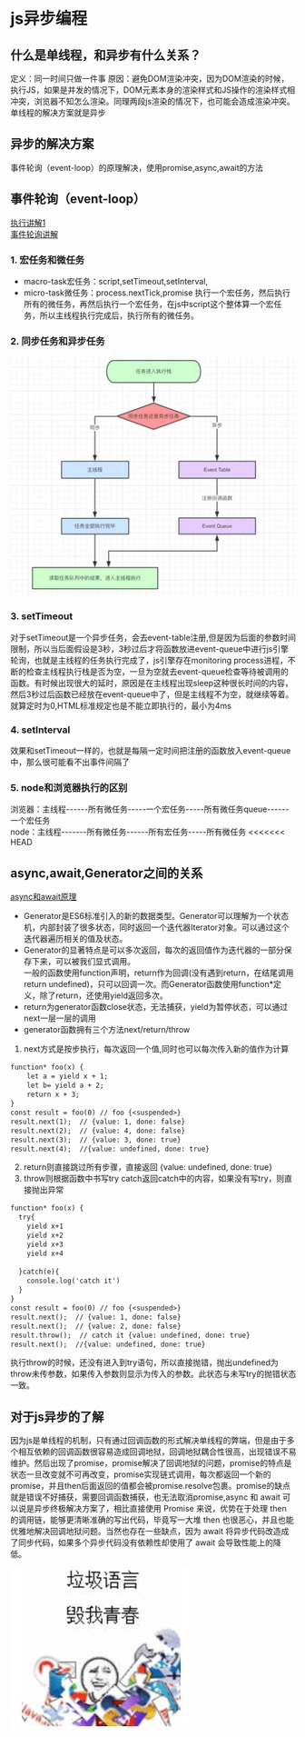 # js异步编程
## 什么是单线程，和异步有什么关系？
定义：同一时间只做一件事
原因：避免DOM渲染冲突，因为DOM渲染的时候，执行JS，如果是并发的情况下，DOM元素本身的渲染样式和JS操作的渲染样式相冲突，浏览器不知怎么渲染。同理两段js渲染的情况下，也可能会造成渲染冲突。
单线程的解决方案就是异步
## 异步的解决方案
事件轮询（event-loop）的原理解决，使用promise,async,await的方法
## 事件轮询（event-loop）
[执行讲解1](https://juejin.im/post/59e85eebf265da430d571f89)  
[事件轮询讲解](https://juejin.im/post/5c3d8956e51d4511dc72c200)
### 1. 宏任务和微任务
* macro-task宏任务：script,setTimeout,setInterval,
* micro-task微任务：process.nextTick,promise
执行一个宏任务，然后执行所有的微任务，再然后执行一个宏任务，在js中script这个整体算一个宏任务，所以主线程执行完成后，执行所有的微任务。
### 2. 同步任务和异步任务
![同步异步任务](./img/5.jpg)

### 3. setTimeout
对于setTimeout是一个异步任务，会去event-table注册,但是因为后面的参数时间限制，所以当后面假设是3秒，3秒过后才将函数放进event-queue中进行js引擎轮询，也就是主线程的任务执行完成了，js引擎存在monitoring process进程，不断的检查主线程执行栈是否为空，一旦为空就去event-queue检查等待被调用的函数。有时候出现很大的延时，原因是在主线程出现sleep这种很长时间的内容，然后3秒过后函数已经放在event-queue中了，但是主线程不为空，就继续等着。就算定时为0,HTML标准规定也是不能立即执行的，最小为4ms
### 4. setInterval
效果和setTimeout一样的，也就是每隔一定时间把注册的函数放入event-queue中，那么很可能看不出事件间隔了
### 5. node和浏览器执行的区别
浏览器：主线程------所有微任务-----一个宏任务-----所有微任务queue------一个宏任务  
node：主线程-------所有微任务------所有宏任务-----所有微任务
<<<<<<< HEAD
## async,await,Generator之间的关系
[async和await原理](https://juejin.im/post/5cd2ce1e6fb9a032092ea160#heading-9)
* Generator是ES6标准引入的新的数据类型。Generator可以理解为一个状态机，内部封装了很多状态，同时返回一个迭代器Iterator对象。可以通过这个迭代器遍历相关的值及状态。
*  Generator的显著特点是可以多次返回，每次的返回值作为迭代器的一部分保存下来，可以被我们显式调用。  
一般的函数使用function声明，return作为回调(没有遇到return，在结尾调用return undefined)，只可以回调一次。而Generator函数使用function*定义，除了return，还使用yield返回多次。
* return为generator函数close状态，无法捕获，yield为暂停状态，可以通过next一层一层的调用
* generator函数拥有三个方法next/return/throw  
1. next方式是按步执行，每次返回一个值,同时也可以每次传入新的值作为计算
```
function* foo(x) {
    let a = yield x + 1;
    let b= yield a + 2;
    return x + 3;
}
const result = foo(0) // foo {<suspended>}
result.next(1);  // {value: 1, done: false}
result.next(2);  // {value: 4, done: false}
result.next(3);  // {value: 3, done: true}
result.next(4);  //{value: undefined, done: true}
```
2. return则直接跳过所有步骤，直接返回 {value: undefined, done: true}
3. throw则根据函数中书写try catch返回catch中的内容，如果没有写try，则直接抛出异常
```
function* foo(x) {
  try{
    yield x+1
    yield x+2
    yield x+3
    yield x+4
    
  }catch(e){
    console.log('catch it')
  }
}
const result = foo(0) // foo {<suspended>}
result.next();  // {value: 1, done: false}
result.next();  // {value: 2, done: false}
result.throw();  // catch it {value: undefined, done: true}
result.next();  //{value: undefined, done: true}

```
执行throw的时候，还没有进入到try语句，所以直接抛错，抛出undefined为throw未传参数，如果传入参数则显示为传入的参数。此状态与未写try的抛错状态一致。
## 对于js异步的了解
因为js是单线程的机制，只有通过回调函数的形式解决单线程的弊端，但是由于多个相互依赖的回调函数很容易造成回调地狱，回调地狱耦合性很高，出现错误不易维护。然后出现了promise，promise解决了回调地狱的问题，promise的特点是状态一旦改变就不可再改变，promise实现链式调用，每次都返回一个新的promise，并且then后面返回的值都会被promise.resolve包裹。promise的缺点就是错误不好捕获，需要回调函数捕获，也无法取消promise,async 和 await 可以说是异步终极解决方案了，相比直接使用 Promise 来说，优势在于处理 then 的调用链，能够更清晰准确的写出代码，毕竟写一大堆 then 也很恶心，并且也能优雅地解决回调地狱问题。当然也存在一些缺点，因为 await 将异步代码改造成了同步代码，如果多个异步代码没有依赖性却使用了 await 会导致性能上的降低。

![同步异步任务](./img/1.jpg)

